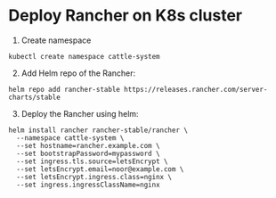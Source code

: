 <h1> Deploy Rancher on K8s cluster</h1>

1. Create namespace

```
kubectl create namespace cattle-system
```
2. Add Helm repo of the Rancher:

```
helm repo add rancher-stable https://releases.rancher.com/server-charts/stable
```

3. Deploy the Rancher using helm:

```
helm install rancher rancher-stable/rancher \
  --namespace cattle-system \
  --set hostname=rancher.example.com \
  --set bootstrapPassword=mypassword \
  --set ingress.tls.source=letsEncrypt \
  --set letsEncrypt.email=noor@example.com \
  --set letsEncrypt.ingress.class=nginx \
  --set ingress.ingressClassName=nginx
```
